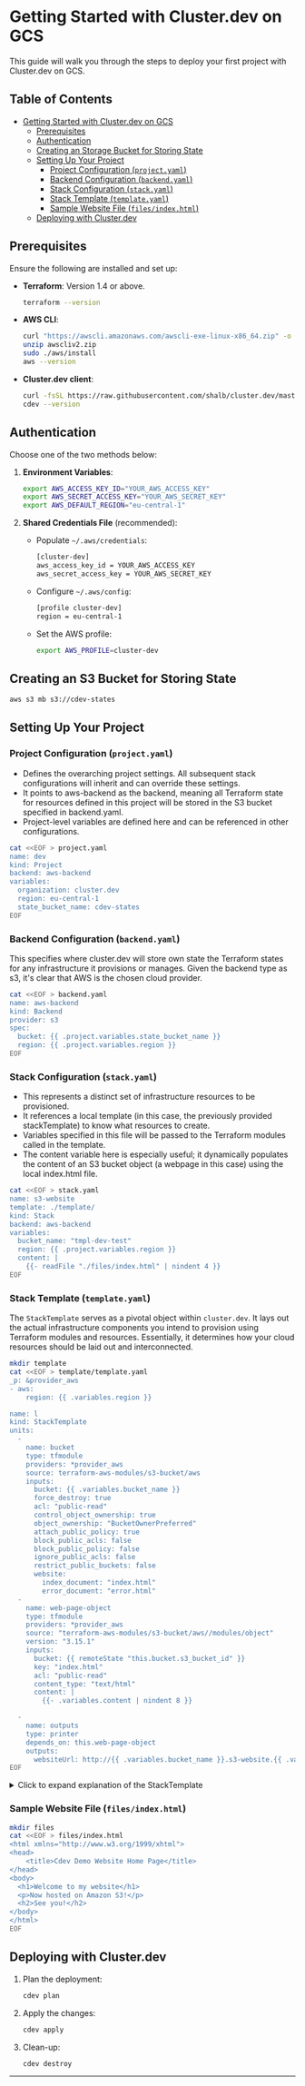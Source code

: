 # Getting Started with Cluster.dev on GCS

This guide will walk you through the steps to deploy your first project with Cluster.dev on GCS.

## Table of Contents

- [Getting Started with Cluster.dev on GCS](#getting-started-with-clusterdev-on-gcs)
  - [Prerequisites](#prerequisites)
  - [Authentication](#authentication)
  - [Creating an Storage Bucket for Storing State](#creating-an-storage-bucket-for-storing-state)
  - [Setting Up Your Project](#setting-up-your-project)
    - [Project Configuration (`project.yaml`)](#project-configuration-projectyaml)
    - [Backend Configuration (`backend.yaml`)](#backend-configuration-backendyaml)
    - [Stack Configuration (`stack.yaml`)](#stack-configuration-stackyaml)
    - [Stack Template (`template.yaml`)](#stack-template-templateyaml)
    - [Sample Website File (`files/index.html`)](#sample-website-file-filesindexhtml)
  - [Deploying with Cluster.dev](#deploying-with-clusterdev)

## Prerequisites

Ensure the following are installed and set up:

- **Terraform**: Version 1.4 or above.
  ```bash
  terraform --version
  ```

- **AWS CLI**:
  ```bash
  curl "https://awscli.amazonaws.com/awscli-exe-linux-x86_64.zip" -o "awscliv2.zip"
  unzip awscliv2.zip
  sudo ./aws/install
  aws --version
  ```

- **Cluster.dev client**:
  ```bash
  curl -fsSL https://raw.githubusercontent.com/shalb/cluster.dev/master/scripts/get_cdev.sh | sh
  cdev --version
  ```

## Authentication

Choose one of the two methods below:

1. **Environment Variables**:
   ```bash
   export AWS_ACCESS_KEY_ID="YOUR_AWS_ACCESS_KEY"
   export AWS_SECRET_ACCESS_KEY="YOUR_AWS_SECRET_KEY"
   export AWS_DEFAULT_REGION="eu-central-1"
   ```

2. **Shared Credentials File** (recommended):

   - Populate `~/.aws/credentials`:
     ```bash
     [cluster-dev]
     aws_access_key_id = YOUR_AWS_ACCESS_KEY
     aws_secret_access_key = YOUR_AWS_SECRET_KEY
     ```

   - Configure `~/.aws/config`:
     ```bash
     [profile cluster-dev]
     region = eu-central-1
     ```

   - Set the AWS profile:
     ```bash
     export AWS_PROFILE=cluster-dev
     ```

## Creating an S3 Bucket for Storing State

```bash
aws s3 mb s3://cdev-states
```

## Setting Up Your Project

### Project Configuration (`project.yaml`)

*   Defines the overarching project settings. All subsequent stack configurations will inherit and can override these settings.
*   It points to aws-backend as the backend, meaning all Terraform state for resources defined in this project will be stored in the S3 bucket specified in backend.yaml.
*   Project-level variables are defined here and can be referenced in other configurations.

```bash
cat <<EOF > project.yaml
name: dev
kind: Project
backend: aws-backend
variables:
  organization: cluster.dev
  region: eu-central-1
  state_bucket_name: cdev-states
EOF
```

### Backend Configuration (`backend.yaml`)

This specifies where cluster.dev will store own state the Terraform states for any infrastructure it provisions or manages. Given the backend type as s3, it's clear that AWS is the chosen cloud provider.

```bash
cat <<EOF > backend.yaml
name: aws-backend
kind: Backend
provider: s3
spec:
  bucket: {{ .project.variables.state_bucket_name }}
  region: {{ .project.variables.region }}
EOF
```

### Stack Configuration (`stack.yaml`)

*   This represents a distinct set of infrastructure resources to be provisioned.
*   It references a local template (in this case, the previously provided stackTemplate) to know what resources to create.
*   Variables specified in this file will be passed to the Terraform modules called in the template.
*   The content variable here is especially useful; it dynamically populates the content of an S3 bucket object (a webpage in this case) using the local index.html file.

```bash
cat <<EOF > stack.yaml
name: s3-website
template: ./template/
kind: Stack
backend: aws-backend
variables:
  bucket_name: "tmpl-dev-test"
  region: {{ .project.variables.region }}
  content: |
    {{- readFile "./files/index.html" | nindent 4 }}
EOF
```

### Stack Template (`template.yaml`)

The `StackTemplate` serves as a pivotal object within `cluster.dev`. It lays out the actual infrastructure components you intend to provision using Terraform modules and resources. Essentially, it determines how your cloud resources should be laid out and interconnected.

```bash
mkdir template
cat <<EOF > template/template.yaml
_p: &provider_aws
- aws:
    region: {{ .variables.region }}

name: l
kind: StackTemplate
units:
  -
    name: bucket
    type: tfmodule
    providers: *provider_aws
    source: terraform-aws-modules/s3-bucket/aws
    inputs:
      bucket: {{ .variables.bucket_name }}
      force_destroy: true
      acl: "public-read"
      control_object_ownership: true
      object_ownership: "BucketOwnerPreferred"
      attach_public_policy: true
      block_public_acls: false
      block_public_policy: false
      ignore_public_acls: false
      restrict_public_buckets: false
      website:
        index_document: "index.html"
        error_document: "error.html"
  -
    name: web-page-object
    type: tfmodule
    providers: *provider_aws
    source: "terraform-aws-modules/s3-bucket/aws//modules/object"
    version: "3.15.1"
    inputs:
      bucket: {{ remoteState "this.bucket.s3_bucket_id" }}
      key: "index.html"
      acl: "public-read"
      content_type: "text/html"
      content: |
        {{- .variables.content | nindent 8 }}

  -
    name: outputs
    type: printer
    depends_on: this.web-page-object
    outputs:
      websiteUrl: http://{{ .variables.bucket_name }}.s3-website.{{ .variables.region }}.amazonaws.com/
EOF
```

<details>
  <summary>Click to expand explanation of the StackTemplate</summary>

#### 1. **Provider Definition (`_p`)**

This section employs a YAML anchor, pre-setting the cloud provider and region for the resources in the stack. For this example, AWS is the designated provider, and the region is dynamically passed from the variables.

```yaml
_p: &provider_aws
- aws:
    region: {{ .variables.region }}
```

#### 2. Units

The units section is where the real action is. Each unit is a self-contained "piece" of infrastructure, typically associated with a particular Terraform module or a direct cloud resource.

##### Bucket Unit

This unit is utilizing the terraform-aws-modules/s3-bucket/aws module to provision an S3 bucket. Inputs for the module, such as the bucket name, are populated using variables passed into the Stack.

```yaml
name: bucket
type: tfmodule
providers: *provider_aws
source: terraform-aws-modules/s3-bucket/aws
inputs:
  bucket: {{ .variables.bucket_name }}
  ...
```

##### Web-page Object Unit

After the bucket is created, this unit takes on the responsibility of creating a web-page object inside it. This is done using a sub-module from the S3 bucket module specifically designed for object creation. A notable feature is the remoteState function, which dynamically pulls the ID of the S3 bucket created by the previous unit.

```yaml
name: web-page-object
type: tfmodule
providers: *provider_aws
source: "terraform-aws-modules/s3-bucket/aws//modules/object"
inputs:
  bucket: {{ remoteState "this.bucket.s3_bucket_id" }}
  ...
```

##### Outputs Unit

Lastly, this unit is designed to provide outputs, allowing users to view certain results of the Stack execution. For this template, it provides the website URL of the hosted S3 website.

```yaml
name: outputs
type: printer
depends_on: this.web-page-object
outputs:
  websiteUrl: http://{{ .variables.bucket_name }}.s3-website.{{ .variables.region }}.amazonaws.com/
```

##### Variables and Data Flow

The StackTemplate is adept at harnessing variables, not just from the Stack (e.g., stack.yaml), but also from other resources via the remoteState function. This facilitates a seamless flow of data between resources and units, enabling dynamic infrastructure creation based on real-time cloud resource states and user-defined variables.

</details>

### Sample Website File (`files/index.html`)

```bash
mkdir files
cat <<EOF > files/index.html
<html xmlns="http://www.w3.org/1999/xhtml">
<head>
    <title>Cdev Demo Website Home Page</title>
</head>
<body>
  <h1>Welcome to my website</h1>
  <p>Now hosted on Amazon S3!</p>
  <h2>See you!</h2>
</body>
</html>
EOF
```

## Deploying with Cluster.dev

1. Plan the deployment:

   ```bash
   cdev plan
   ```

2. Apply the changes:

   ```bash
   cdev apply
   ```

3. Clean-up:

   ```bash
   cdev destroy
   ```

---

